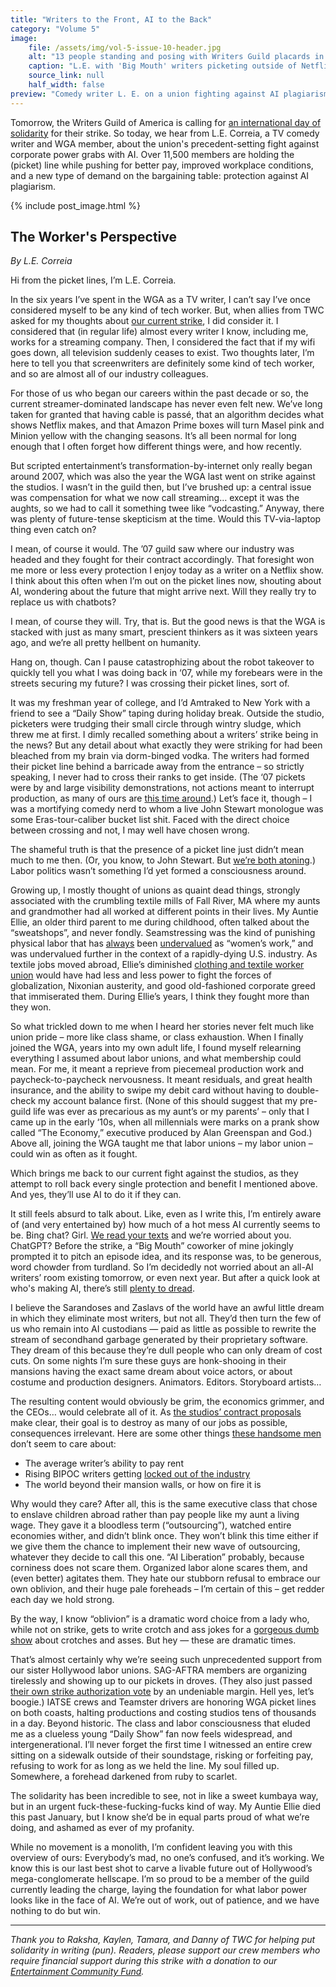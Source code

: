 ```yaml
---
title: "Writers to the Front, AI to the Back"
category: "Volume 5"
image:
    file: /assets/img/vol-5-issue-10-header.jpg
    alt: "13 people standing and posing with Writers Guild placards in front of a grey corproate office building with palm trees in the background. Most have hats and glasses and are smiling despite the tough circumstances. Their placards say 'No Writers, No Words' and 'Spoiler: The Studios Lose' and more"
    caption: "L.E. with 'Big Mouth' writers picketing outside of Netflix HQ in Hollywood, California"
    source_link: null
    half_width: false
preview: "Comedy writer L. E. on a union fighting against AI plagiarism"
---
```


Tomorrow, the Writers Guild of America is calling for [an international day of solidarity](https://twitter.com/wgaeast/status/1668253074979274752) for their strike. So today, we hear from L.E. Correia, a TV comedy writer and WGA member, about the union's precedent-setting fight against corporate power grabs with AI. Over 11,500 members are holding the (picket) line while pushing for better pay, improved workplace conditions, and a new type of demand on the bargaining table: protection against AI plagiarism.

<!-- DO NOT remove the excerpt tag -->
<!--excerpt-->
<!-- remaining content goes below here -->

<!-- DO NOT remove the header image -->
{% include post_image.html %}

## The Worker's Perspective

_By L.E. Correia_

Hi from the picket lines, I’m L.E. Correia. 

In the six years I’ve spent in the WGA as a TV writer, I can’t say I’ve once considered myself to be any kind of tech worker. But, when allies from TWC asked for my thoughts about [our current strike](https://www.wga.org/news-events/news/press/writers-guild-of-america-calls-strike-effective-tuesday-may-2), I did consider it. I considered that (in regular life) almost every writer I know, including me, works for a streaming company. Then, I considered the fact that if my wifi goes down, all television suddenly ceases to exist. Two thoughts later, I’m here to tell you that screenwriters are definitely some kind of tech worker, and so are almost all of our industry colleagues.

For those of us who began our careers within the past decade or so, the current streamer-dominated landscape has never even felt new. We’ve long taken for granted that having cable is passé, that an algorithm decides what shows Netflix makes, and that Amazon Prime boxes will turn Masel pink and Minion yellow with the changing seasons. It’s all been normal for long enough that I often forget how different things were, and how recently. 

But scripted entertainment’s transformation-by-internet only really began around 2007, which was also the year the WGA last went on strike against the studios. I wasn’t in the guild then, but I’ve brushed up: a central issue was compensation for what we now call streaming… except it was the aughts, so we had to call it something twee like “vodcasting.” Anyway, there was plenty of future-tense skepticism at the time. Would this TV-via-laptop thing even catch on?

I mean, of course it would. The ’07 guild saw where our industry was headed and they fought for their contract accordingly. That foresight won me more or less every protection I enjoy today as a writer on a Netflix show. I think about this often when I’m out on the picket lines now, shouting about AI, wondering about the future that might arrive next. Will they really try to replace us with chatbots?

I mean, of course they will. Try, that is. But the good news is that the WGA is stacked with just as many smart, prescient thinkers as it was sixteen years ago, and we’re all pretty hellbent on humanity.

Hang on, though. Can I pause catastrophizing about the robot takeover to quickly tell you what I was doing back in ‘07, while my forebears were in the streets securing my future? I was crossing their picket lines, sort of. 

It was my freshman year of college, and I’d Amtraked to New York with a friend to see a “Daily Show” taping during holiday break. Outside the studio, picketers were trudging their small circle through wintry sludge, which threw me at first. I dimly recalled something about a writers’ strike being in the news? But any detail about what exactly they were striking for had been bleached from my brain via dorm-binged vodka. The writers had formed their picket line behind a barricade away from the entrance – so strictly speaking, I never had to cross their ranks to get inside. (The ‘07 pickets were by and large visibility demonstrations, not actions meant to interrupt production, as many of ours are [this time around](https://www.hollywoodreporter.com/business/business-news/writers-shut-it-down-strategy-1235503828/).) Let’s face it, though – I was a mortifying comedy nerd to whom a live John Stewart monologue was some Eras-tour-caliber bucket list shit. Faced with the direct choice between crossing and not, I may well have chosen wrong.

The shameful truth is that the presence of a picket line just didn’t mean much to me then. (Or, you know, to John Stewart. But [we’re both atoning](https://deadline.com/2023/05/writers-strike-jon-stewart-cancels-the-problem-with-apple-event-1235354633/).) Labor politics wasn’t something I’d yet formed a consciousness around. 

Growing up, I mostly thought of unions as quaint dead things, strongly associated with the crumbling textile mills of Fall River, MA where my aunts and grandmother had all worked at different points in their lives. My Auntie Ellie, an older third parent to me during childhood, often talked about the “sweatshops”, and never fondly. Seamstressing was the kind of punishing physical labor that has [always](https://www.jstor.org/stable/2120002) been [undervalued](https://wwd.com/sustainability/social-impact/fashion-industry-wage-gap-data-living-payment-practices-social-impact-1235085126/) as “women’s work,” and was undervalued further in the context of a rapidly-dying U.S. industry. As textile jobs moved abroad, Ellie’s diminished [clothing and textile worker union](https://en.wikipedia.org/wiki/Amalgamated_Clothing_and_Textile_Workers_Union) would have had less and less power to fight the forces of globalization, Nixonian austerity, and good old-fashioned corporate greed that immiserated them. During Ellie’s years, I think they fought more than they won. 

So what trickled down to me when I heard her stories never felt much like union pride – more like class shame, or class exhaustion. When I finally joined the WGA, years into my own adult life, I found myself relearning everything I assumed about labor unions, and what membership could mean. For me, it meant a reprieve from piecemeal production work and paycheck-to-paycheck nervousness. It meant residuals, and great health insurance, and the ability to swipe my debit card without having to double-check my account balance first. (None of this should suggest that my pre-guild life was ever as precarious as my aunt’s or my parents’ – only that I came up in the early ‘10s, when all millennials were marks on a prank show called “The Economy,” executive produced by Alan Greenspan and God.) Above all, joining the WGA taught me that labor unions – my labor union – could win as often as it fought.

Which brings me back to our current fight against the studios, as they attempt to roll back every single protection and benefit I mentioned above. And yes, they’ll use AI to do it if they can.

It still feels absurd to talk about. Like, even as I write this, I’m entirely aware of (and very entertained by) how much of a hot mess AI currently seems to be. Bing chat? Girl. [We read your texts](https://mashable.com/article/microsoft-bing-ai-chatbot-weird-scary-responses) and we’re worried about you. ChatGPT? Before the strike, a “Big Mouth” coworker of mine jokingly prompted it to pitch an episode idea, and its response was, to be generous, word chowder from turdland. So I’m decidedly not worried about an all-AI writers’ room existing tomorrow, or even next year. But after a quick look at who's making AI, there’s still [plenty to dread](https://www.theguardian.com/commentisfree/2023/may/08/ai-machines-hallucinating-naomi-klein).

I believe the Sarandoses and Zaslavs of the world have an awful little dream in which they eliminate most writers, but not all. They’d then turn the few of us who remain into AI custodians — paid as little as possible to rewrite the stream of secondhand garbage generated by their proprietary software. They dream of this because they’re dull people who can only dream of cost cuts. On some nights I’m sure these guys are honk-shooing in their mansions having the exact same dream about voice actors, or about costume and production designers. Animators. Editors. Storyboard artists…

The resulting content would obviously be grim, the economics grimmer, and the CEOs… would celebrate all of it. As [the studios’ contract proposals](https://www.wgacontract2023.org/uploadedfiles/members/member_info/contract-2023/wga_proposals.pdf) make clear, their goal is to destroy as many of our jobs as possible, consequences irrelevant. Here are some other things [these handsome men](https://www.hollywoodreporter.com/wp-content/uploads/2023/05/14rep_CEOscorecard_EMBED.jpg) don’t seem to care about:
* The average writer’s ability to pay rent
* Rising BIPOC writers getting [locked out of the industry](https://www.hollywoodreporter.com/business/business-news/wga-strike-underrepresented-writers-stakes-1235484261/)
* The world beyond their mansion walls, or how on fire it is

Why would they care? After all, this is the same executive class that chose to enslave children abroad rather than pay people like my aunt a living wage. They gave it a bloodless term (“outsourcing”), watched entire economies wither, and didn’t blink once. They won’t blink this time either if we give them the chance to implement their new wave of outsourcing, whatever they decide to call this one. “AI Liberation” probably, because corniness does not scare them. Organized labor alone scares them, and (even better) agitates them. They hate our stubborn refusal to embrace our own oblivion, and their huge pale foreheads – I’m certain of this – get redder each day we hold strong.

By the way, I know “oblivion” is a dramatic word choice from a lady who, while not on strike, gets to write crotch and ass jokes for a [gorgeous dumb show](https://www.youtube.com/watch?v=haUsdQk9Xsg) about crotches and asses. But hey — these are dramatic times. 

That’s almost certainly why we’re seeing such unprecedented support from our sister Hollywood labor unions. SAG-AFTRA members are organizing tirelessly and showing up to our pickets in droves. (They also just passed [their own strike authorization vote](https://www.sagaftra.org/sag-aftra-strike-authorization-vote) by an undeniable margin. Hell yes, let’s boogie.) IATSE crews and Teamster drivers are honoring WGA picket lines on both coasts, halting productions and costing studios tens of thousands in a day. Beyond historic. The class and labor consciousness that eluded me as a clueless young “Daily Show” fan now feels widespread, and intergenerational. I’ll never forget the first time I witnessed an entire crew sitting on a sidewalk outside of their soundstage, risking or forfeiting pay, refusing to work for as long as we held the line. My soul filled up. Somewhere, a forehead darkened from ruby to scarlet. 

The solidarity has been incredible to see, not in like a sweet kumbaya way, but in an urgent fuck-these-fucking-fucks kind of way. My Auntie Ellie died this past January, but I know she’d be in equal parts proud of what we’re doing, and ashamed as ever of my profanity.

While no movement is a monolith, I’m confident leaving you with this overview of ours: Everybody’s mad, no one’s confused, and it’s working. We know this is our last best shot to carve a livable future out of Hollywood’s mega-conglomerate hellscape. I’m so proud to be a member of the guild currently leading the charge, laying the foundation for what labor power looks like in the face of AI. We’re out of work, out of patience, and we have nothing to do but win. 

<hr>

_Thank you to Raksha, Kaylen, Tamara, and Danny of TWC for helping put solidarity in writing (pun). Readers, please support our crew members who require financial support during this strike with a donation to our [Entertainment Community Fund](https://entertainmentcommunity.org/)._
